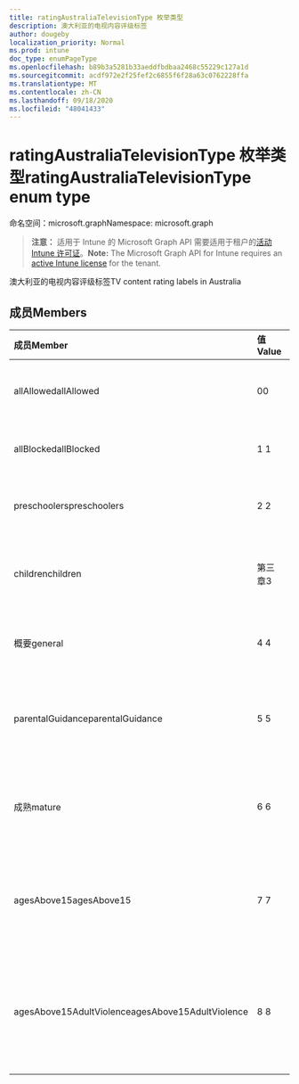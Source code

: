```yaml
---
title: ratingAustraliaTelevisionType 枚举类型
description: 澳大利亚的电视内容评级标签
author: dougeby
localization_priority: Normal
ms.prod: intune
doc_type: enumPageType
ms.openlocfilehash: b89b3a5281b33aeddfbdbaa2468c55229c127a1d
ms.sourcegitcommit: acdf972e2f25fef2c6855f6f28a63c0762228ffa
ms.translationtype: MT
ms.contentlocale: zh-CN
ms.lasthandoff: 09/18/2020
ms.locfileid: "48041433"
---
```

# <a name="ratingaustraliatelevisiontype-enum-type"></a><span data-ttu-id="ed405-103">ratingAustraliaTelevisionType 枚举类型</span><span class="sxs-lookup"><span data-stu-id="ed405-103">ratingAustraliaTelevisionType enum type</span></span>

<span data-ttu-id="ed405-104">命名空间：microsoft.graph</span><span class="sxs-lookup"><span data-stu-id="ed405-104">Namespace: microsoft.graph</span></span>

> <span data-ttu-id="ed405-105">**注意：** 适用于 Intune 的 Microsoft Graph API 需要适用于租户的[活动 Intune 许可证](https://go.microsoft.com/fwlink/?linkid=839381)。</span><span class="sxs-lookup"><span data-stu-id="ed405-105">**Note:** The Microsoft Graph API for Intune requires an [active Intune license](https://go.microsoft.com/fwlink/?linkid=839381) for the tenant.</span></span>

<span data-ttu-id="ed405-106">澳大利亚的电视内容评级标签</span><span class="sxs-lookup"><span data-stu-id="ed405-106">TV content rating labels in Australia</span></span>

## <a name="members"></a><span data-ttu-id="ed405-107">成员</span><span class="sxs-lookup"><span data-stu-id="ed405-107">Members</span></span>
|<span data-ttu-id="ed405-108">成员</span><span class="sxs-lookup"><span data-stu-id="ed405-108">Member</span></span>|<span data-ttu-id="ed405-109">值</span><span class="sxs-lookup"><span data-stu-id="ed405-109">Value</span></span>|<span data-ttu-id="ed405-110">说明</span><span class="sxs-lookup"><span data-stu-id="ed405-110">Description</span></span>|
|:---|:---|:---|
|<span data-ttu-id="ed405-111">allAllowed</span><span class="sxs-lookup"><span data-stu-id="ed405-111">allAllowed</span></span>|<span data-ttu-id="ed405-112">0</span><span class="sxs-lookup"><span data-stu-id="ed405-112">0</span></span>|<span data-ttu-id="ed405-113">默认值，允许所有电视节目内容</span><span class="sxs-lookup"><span data-stu-id="ed405-113">Default value, allow all TV shows content</span></span>|
|<span data-ttu-id="ed405-114">allBlocked</span><span class="sxs-lookup"><span data-stu-id="ed405-114">allBlocked</span></span>|<span data-ttu-id="ed405-115">1 </span><span class="sxs-lookup"><span data-stu-id="ed405-115">1</span></span>|<span data-ttu-id="ed405-116">不允许任何电视显示内容</span><span class="sxs-lookup"><span data-stu-id="ed405-116">Do not allow any TV shows content</span></span>|
|<span data-ttu-id="ed405-117">preschoolers</span><span class="sxs-lookup"><span data-stu-id="ed405-117">preschoolers</span></span>|<span data-ttu-id="ed405-118">2 </span><span class="sxs-lookup"><span data-stu-id="ed405-118">2</span></span>|<span data-ttu-id="ed405-119">P 分类适用于 preschoolers</span><span class="sxs-lookup"><span data-stu-id="ed405-119">The P classification is intended for preschoolers</span></span>|
|<span data-ttu-id="ed405-120">children</span><span class="sxs-lookup"><span data-stu-id="ed405-120">children</span></span>|<span data-ttu-id="ed405-121">第三章</span><span class="sxs-lookup"><span data-stu-id="ed405-121">3</span></span>|<span data-ttu-id="ed405-122">C 分类适用于14下的儿童</span><span class="sxs-lookup"><span data-stu-id="ed405-122">The C classification is intended for children under 14</span></span>|
|<span data-ttu-id="ed405-123">概要</span><span class="sxs-lookup"><span data-stu-id="ed405-123">general</span></span>|<span data-ttu-id="ed405-124">4 </span><span class="sxs-lookup"><span data-stu-id="ed405-124">4</span></span>|<span data-ttu-id="ed405-125">G 分类适用于所有年龄段</span><span class="sxs-lookup"><span data-stu-id="ed405-125">The G classification is suitable for all ages</span></span>|
|<span data-ttu-id="ed405-126">parentalGuidance</span><span class="sxs-lookup"><span data-stu-id="ed405-126">parentalGuidance</span></span>|<span data-ttu-id="ed405-127">5 </span><span class="sxs-lookup"><span data-stu-id="ed405-127">5</span></span>|<span data-ttu-id="ed405-128">对于年轻人查看者，建议使用 PG 分类</span><span class="sxs-lookup"><span data-stu-id="ed405-128">The PG classification is recommended for young viewers</span></span>|
|<span data-ttu-id="ed405-129">成熟</span><span class="sxs-lookup"><span data-stu-id="ed405-129">mature</span></span>|<span data-ttu-id="ed405-130">6 </span><span class="sxs-lookup"><span data-stu-id="ed405-130">6</span></span>|<span data-ttu-id="ed405-131">对于超过15的查看者，建议使用 M 分类</span><span class="sxs-lookup"><span data-stu-id="ed405-131">The M classification is recommended for viewers over 15</span></span>|
|<span data-ttu-id="ed405-132">agesAbove15</span><span class="sxs-lookup"><span data-stu-id="ed405-132">agesAbove15</span></span>|<span data-ttu-id="ed405-133">7 </span><span class="sxs-lookup"><span data-stu-id="ed405-133">7</span></span>|<span data-ttu-id="ed405-134">MA15 + 分类不适用于15岁以上的查看器</span><span class="sxs-lookup"><span data-stu-id="ed405-134">The MA15+ classification is not suitable for viewers under 15</span></span>|
|<span data-ttu-id="ed405-135">agesAbove15AdultViolence</span><span class="sxs-lookup"><span data-stu-id="ed405-135">agesAbove15AdultViolence</span></span>|<span data-ttu-id="ed405-136">8 </span><span class="sxs-lookup"><span data-stu-id="ed405-136">8</span></span>|<span data-ttu-id="ed405-137">AV15 + 分类不适用于15岁以上的观众，特别是成人</span><span class="sxs-lookup"><span data-stu-id="ed405-137">The AV15+ classification is not suitable for viewers under 15, adult violence-specific</span></span>|









